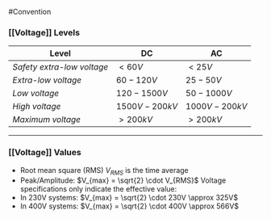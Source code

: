 #Convention 
### [[Voltage]] Levels 

| Level                      | DC            | AC            |
| -------------------------- | ------------- | ------------- |
| _Safety extra-low voltage_ | $<60V$        | $<25V$        |
| _Extra-low voltage_        | $60-120V$     | $25-50V$      |
| _Low voltage_              | $120-1500V$   | $50-1000V$    |
| _High voltage_             | $1500V-200kV$ | $1000V-200kV$ |
| _Maximum voltage_          | $>200kV$      | $>200kV$      |

----
### [[Voltage]] Values
- Root mean square (RMS) $V_{RMS}$ is the time average 
- Peak/Amplitude: $V_{max} = \sqrt{2} \cdot V_{RMS}$ 
Voltage specifications only indicate the effective value: 
- In 230V systems: $V_{max} = \sqrt{2} \cdot 230V \approx 325V$ 
- In 400V systems: $V_{max} = \sqrt{2} \cdot 400V \approx 566V$ 